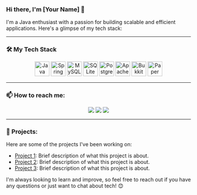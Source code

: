 ### Hi there, I'm [Your Name] 👋

I'm a Java enthusiast with a passion for building scalable and efficient applications. Here's a glimpse of my tech stack:

---

### 🛠️ My Tech Stack
<p align="center">
  <img src="https://cdn.jsdelivr.net/gh/devicons/devicon/icons/java/java-original-wordmark.svg" width="40" height="40" alt="Java"/>
  <img src="https://cdn.jsdelivr.net/gh/devicons/devicon/icons/spring/spring-original.svg" width="40" height="40" alt="Spring"/>
  <img src="https://cdn.jsdelivr.net/gh/devicons/devicon/icons/mysql/mysql-plain-wordmark.svg" width="40" height="40" alt="MySQL"/>
  <img src="https://cdn.jsdelivr.net/gh/devicons/devicon/icons/sqlite/sqlite-original-wordmark.svg" width="40" height="40" alt="SQLite"/>
  <img src="https://cdn.jsdelivr.net/gh/devicons/devicon/icons/postgresql/postgresql-plain-wordmark.svg" width="40" height="40" alt="PostgreSQL"/>
  <img src="https://cdn.jsdelivr.net/gh/devicons/devicon/icons/apache/apache-original-wordmark.svg" width="40" height="40" alt="Apache"/>
  <img src="https://www.vhv.rs/dpng/d/445-4454243_craft-bukkit-logo-spigot-logo-hd-png-download.png" width="40" height="40" alt="Bukkit"/>
  <img src="https://in.pinterest.com/pin/papermc-logo-png-vector-svg-free-download-in-2023--400046379416750299/" width="40" height="40" alt="Paper"/>
</p>

---

### 📫 How to reach me:
<p align="center">
  <a href="mailto:your.email@example.com"><img src="https://img.shields.io/badge/Email-D14836?style=for-the-badge&logo=gmail&logoColor=white"/></a>
  <a href="https://www.linkedin.com/in/yourprofile"><img src="https://img.shields.io/badge/LinkedIn-0077B5?style=for-the-badge&logo=linkedin&logoColor=white"/></a>
  <a href="https://twitter.com/yourprofile"><img src="https://img.shields.io/badge/Twitter-1DA1F2?style=for-the-badge&logo=twitter&logoColor=white"/></a>
</p>

---

### 💼 Projects:
Here are some of the projects I've been working on:
- [Project 1](https://github.com/yourusername/project1): Brief description of what this project is about.
- [Project 2](https://github.com/yourusername/project2): Brief description of what this project is about.
- [Project 3](https://github.com/yourusername/project3): Brief description of what this project is about.

I'm always looking to learn and improve, so feel free to reach out if you have any questions or just want to chat about tech! 😊
